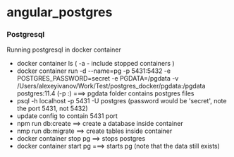 # angular_postgres

### Postgresql
Running postgresql in docker container

- docker container ls ( -a - include stopped containers )
- docker container run -d --name=pg -p 5431:5432 -e POSTGRES_PASSWORD=secret -e PGDATA=/pgdata -v /Users/alexeyivanov/Work/Test/postgres_docker/pgdata:/pgdata postgres:11.4 (-p <host machine free port>:<container port>)
===> pgdata folder contains postgres files
- psql -h localhost -p 5431 -U postgres (password would be 'secret', note the port 5431, not 5432)
- update config to contain 5431 port
- npm run db:create ==> create a database inside container
- nmp run db:migrate ==> create tables inside container
- docker container stop pg ==> stops postgres
- docker container start pg ===> starts pg (note that the data still exists)
